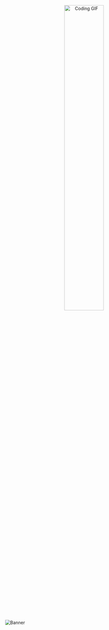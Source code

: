 <div align="center">
    <img src="https://media.giphy.com/media/qgQUggAC3Pfv687qPC/giphy.gif" width="50%" alt="Coding GIF"/>
</div>
 
 ![Banner](https://capsule-render.vercel.app/api?type=venom&height=200&color=0:43cea2,100:185a9d&text=Hello,%20I'm%20Sachin&textBg=false&desc=(he/him)&descAlign=79&fontAlign=50&descAlignY=70&fontColor=f7f5f5)
